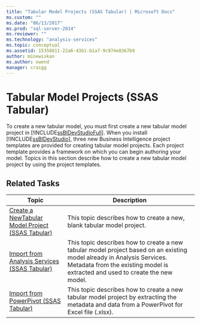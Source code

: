 ```yaml
---
title: "Tabular Model Projects (SSAS Tabular) | Microsoft Docs"
ms.custom: ""
ms.date: "06/13/2017"
ms.prod: "sql-server-2014"
ms.reviewer: ""
ms.technology: "analysis-services"
ms.topic: conceptual
ms.assetid: 15358811-22a6-43b1-b1a7-9c974e8367b9
author: minewiskan
ms.author: owend
manager: craigg
---
```

# Tabular Model Projects (SSAS Tabular)
  To create a new tabular model, you must first create a new tabular model project in [!INCLUDE[ssBIDevStudioFull](../../includes/ssbidevstudiofull-md.md)]. When you install [!INCLUDE[ssBIDevStudio](../../includes/ssbidevstudio-md.md)], three new Business Intelligence project templates are provided for creating tabular model projects. Each project template provides a framework on which you can begin authoring your model. Topics in this section describe how to create a new tabular model project by using the project templates.  
  
## Related Tasks  
  
|Topic|Description|  
|-----------|-----------------|  
|[Create a NewTabular Model Project &#40;SSAS Tabular&#41;](create-a-new-tabular-model-project-analysis-services.md)|This topic describes how to create a new, blank tabular model project.|  
|[Import from Analysis Services &#40;SSAS Tabular&#41;](import-from-analysis-services-ssas-tabular.md)|This topic describes how to create a new tabular model project based on an existing model already in Analysis Services. Metadata from the existing model is extracted and used to create the new model.|  
|[Import from PowerPivot &#40;SSAS Tabular&#41;](import-from-power-pivot-ssas-tabular.md)|This topic describes how to create a new tabular model project by extracting the metadata and data from a PowerPivot for Excel file (.xlsx).|  
  
  
